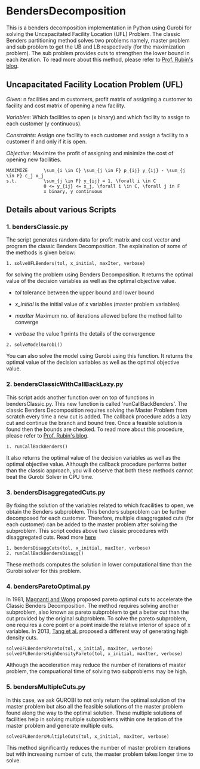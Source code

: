 # BendersDecomposition

This is a benders decomposition implementation in Python using Gurobi for solving the Uncapacitated Facility Location (UFL) Problem. The classic Benders partitioning method solves two problems namely, master problem and sub problem to get the UB and LB respectively (for the maximization problem). The sub problem provides cuts to strengthen the lower bound in each iteration. To read more about this method, please refer to [Prof. Rubin's blog](https://orinanobworld.blogspot.com/2011/10/benders-decomposition-then-and-now.html).

## Uncapacitated Facility Location Problem (UFL)
*Given*: n facilities and m customers, profit matrix of assigning a customer to facility and cost matrix of opening a new facility.

*Variables*: Which facilities to open (x binary) and which facility to assign to each customer (y continuous).

*Constraints*: Assign one facility to each customer and assign a facility to a customer if and only if it is open.

*Objective*: Maximize the profit of assigning and minimize the cost of opening new facilities.
```
MAXIMIZE      \sum_{i \in C} \sum_{j \in F} p_{ij} y_{ij} - \sum_{j \in F} c_j x_j
s.t.          \sum_{j \in F} y_{ij} = 1, \forall i \in C
              0 <= y_{ij} <= x_j, \forall i \in C, \forall j in F
              x binary, y continuous
```
## Details about various Scripts
### 1. bendersClassic.py
The script generates random data for profit matrix and cost vector and program the classic Benders Decomposition. The explaination of some of the methods is given below:

```
1. solveUFLBenders(tol, x_initial, maxIter, verbose)
```
for solving the problem using Benders Decomposition. It returns the optimal value of the decision variables as well as the optimal objective value.

 - *tol* tolerance between the upper bound and lower bound
 
 - *x_initial* is the initial value of x variables (master problem variables)
 
 - *maxIter* Maximum no. of iterations allowed before the method fail to converge
 
 - *verbose* the value 1 prints the details of the convergence
 
 
```
2. solveModelGurobi()
```
 You can also solve the model using Gurobi using this function. It returns the optimal value of the decision variables as well as the optimal objective value.
 
 ### 2. bendersClassicWithCallBackLazy.py
 This script adds another function over on top of functions in bendersClassic.py. This new function is called 'runCallBackBenders'. The classic Benders Decomposition requires solving the Master Problem from scratch every time a new cut is added. The callback procedure adds a lazy cut and continue the branch and bound tree. Once a feasible solution is found then the bounds are checked. To read more about this procedure, please refer to [Prof. Rubin's blog](https://orinanobworld.blogspot.com/2011/10/benders-decomposition-then-and-now.html). 
 
 
```
1. runCallBackBenders()  
```
 
 It also returns the optimal value of the decision variables as well as the optimal objective value. 
 Although the callback procedure performs better than the classic approach, you will observe that both these methods cannot beat the Gurobi Solver in CPU time.
 
 ### 3. bendersDisaggregatedCuts.py
 By fixing the solution of the variables related to which fcacilities to open, we obtain the Benders subproblem. This benders subproblem can be further decomposed for each customer. Therefore, multiple disaggregated cuts (for each customer) can be added to the master problem after solving the subproblem. This script codes above two classic  procedures with disaggregated cuts.  Read more [here](https://orinanobworld.blogspot.com/2012/09/separable-benders-decomposition.html)
 
 
 ```
 1. bendersDisaggCuts(tol, x_initial, maxIter, verbose)
 2. runCallBackBendersDisagg()
```
 These methods computes the solution in lower computational time than the Gurobi solver for this problem. 


 ### 4. bendersParetoOptimal.py
 In 1981, [Magnanti and Wong](https://pubsonline.informs.org/doi/10.1287/opre.29.3.464) proposed pareto optimal cuts to accelerate the Classic Benders Decomposition. The method requires solving another subproblem, also known as pareto subproblem to get a better cut than the cut provided by the original subproblem. To solve the pareto subproblem, one requires a core point or a point inside the relative interior of space of x variables. 
 In 2013, [Tang et al.](https://link.springer.com/article/10.1007/s10479-011-1050-9) proposed a different way of generating high density cuts. 
 
 
  ```
 solveUFLBendersPareto(tol, x_initial, maxIter, verbose)
 solveUFLBendersHighDensityPareto(tol, x_initial, maxIter, verbose)
 ```
 
 Although the acceleration may reduce the number of iterations of master problem, the compuational time of solving two subproblems may be high.
 
  ### 5. bendersMultipleCuts.py
  In this case, we ask GUROBI to not only return the optimal solution of the master problem but also all the feasible solutions of the master problem found along the way to the optimal solution. These multiple solutions of facilities help in solving multiple subproblems within one iteration of the master problem and generate multiple cuts.

  ```
 solveUFLBendersMultipleCuts(tol, x_initial, maxIter, verbose)
 ```
 
 This method significantly reduces the number of master problem iterations but with increasing number of cuts, the master problem takes longer time to solve. 